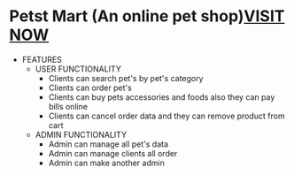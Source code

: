 # Petst Mart (An online pet shop)[VISIT NOW](https://petsmart-58209.web.app/)

- FEATURES
    - USER FUNCTIONALITY
      - Clients can search pet's by pet's category 
      - Clients can order pet's
      - Clients can buy pets accessories and foods also they can pay bills online
      - Clients can cancel order data and they can remove product from cart
    - ADMIN FUNCTIONALITY
      - Admin can manage all pet's data 
      - Admin can manage clients all order
      - Admin can make another admin

